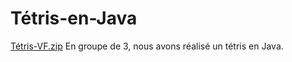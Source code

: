 # Tétris-en-Java
[Tétris-VF.zip](https://github.com/MonaJnhm/T-tris-en-Java/files/7996554/Tetris-VF.zip)
En groupe de 3, nous avons réalisé un tétris en Java.
